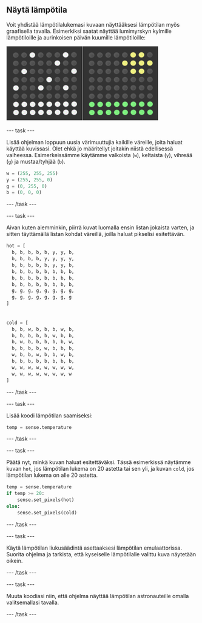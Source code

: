 ## Näytä lämpötila

Voit yhdistää lämpötilalukemasi kuvaan näyttääksesi lämpötilan myös graafisella tavalla. Esimerkiksi saatat näyttää lumimyrskyn kylmille lämpötiloille ja aurinkoisen päivän kuumille lämpötiloille:

![Kuuma ja kylmä](images/hot-and-cold.png)

--- task ---

Lisää ohjelman loppuun uusia värimuuttujia kaikille väreille, joita haluat käyttää kuvissasi. Olet ehkä jo määritellyt joitakin niistä edellisessä vaiheessa. Esimerkeissämme käytämme valkoista (`w`), keltaista (`y`), vihreää (`g`) ja mustaa/tyhjää (`b`).

```python
w = (255, 255, 255)
y = (255, 255, 0)
g = (0, 255, 0)
b = (0, 0, 0)
```

--- /task ---

--- task ---

Aivan kuten aiemminkin, piirrä kuvat luomalla ensin listan jokaista varten, ja sitten täyttämällä listan kohdat väreillä, joilla haluat pikselisi esitettävän.

```python
hot = [
  b, b, b, b, b, y, y, b,
  b, b, b, b, y, y, y, y,
  b, b, b, b, b, y, y, b,
  b, b, b, b, b, b, b, b,
  b, b, b, b, b, b, b, b,
  b, b, b, b, b, b, b, b,
  g, g, g, g, g, g, g, g,
  g, g, g, g, g, g, g, g
]


cold = [
  b, b, w, b, b, b, w, b,
  b, b, b, b, b, w, b, b,
  b, w, b, b, b, b, b, w,
  b, b, b, b, w, b, b, b,
  w, b, b, w, b, b, w, b,
  b, b, b, b, b, b, b, b,
  w, w, w, w, w, w, w, w,
  w, w, w, w, w, w, w, w
]
```

--- /task ---

--- task ---

Lisää koodi lämpötilan saamiseksi:

```python
temp = sense.temperature
```

--- /task ---

--- task ---

Päätä nyt, minkä kuvan haluat esitettäväksi. Tässä esimerkissä näytämme kuvan `hot`, jos lämpötilan lukema on 20 astetta tai sen yli, ja kuvan `cold`, jos lämpötilan lukema on alle 20 astetta.

```python
temp = sense.temperature
if temp >= 20:
    sense.set_pixels(hot)
else:
    sense.set_pixels(cold)
```

--- /task ---

--- task ---

Käytä lämpötilan liukusäädintä asettaaksesi lämpötilan emulaattorissa. Suorita ohjelma ja tarkista, että kyseiselle lämpötilalle valittu kuva näytetään oikein.

--- /task ---

--- task ---

Muuta koodiasi niin, että ohjelma näyttää lämpötilan astronauteille omalla valitsemallasi tavalla.

--- /task ---